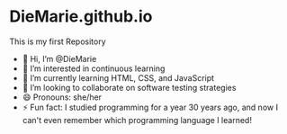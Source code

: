 # DieMarie.github.io
This is my first Repository
- 👋 Hi, I’m @DieMarie
- 👀 I’m interested in continuous learning
- 🌱 I’m currently learning HTML, CSS, and JavaScript
- 💞️ I’m looking to collaborate on software testing strategies
- 😄 Pronouns: she/her
- ⚡ Fun fact: I studied programming for a year 30 years ago, and now I can't even remember which programming language I learned!

<!---
DieMarie/DieMarie is a ✨ special ✨ repository because its `README.md` (this file) appears on your GitHub profile.
You can click the Preview link to take a look at your changes.
--->